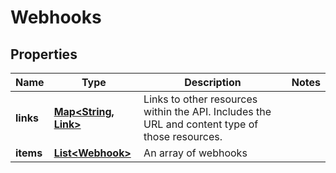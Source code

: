 

# Webhooks


## Properties

| Name | Type | Description | Notes |
|------------ | ------------- | ------------- | -------------|
|**links** | [**Map&lt;String, Link&gt;**](Link.md) | Links to other resources within the API. Includes the URL and content type of those resources. |  |
|**items** | [**List&lt;Webhook&gt;**](Webhook.md) | An array of webhooks |  |



